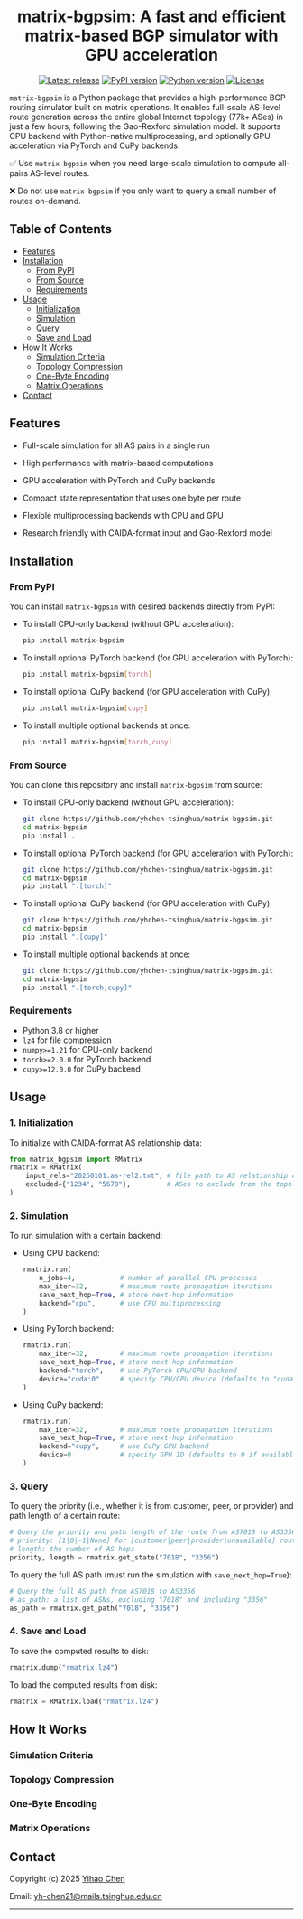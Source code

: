 <h1 align="center">matrix-bgpsim: A fast and efficient matrix-based BGP simulator with GPU acceleration</h1>

<p align="center">
  <a href="https://github.com/yhchen-tsinghua/matrix-bgpsim/releases/latest"><img src="https://img.shields.io/github/release/yhchen-tsinghua/matrix-bgpsim.svg?maxAge=600" alt="Latest release" /></a>
  <a href="https://pypi.org/project/matrix-bgpsim/"><img src="https://img.shields.io/pypi/v/matrix-bgpsim.svg?maxAge=600" alt="PyPI version"></a>
  <a href="https://www.python.org/"><img src="https://img.shields.io/badge/python-3.8%2B-brightgreen.svg?maxAge=2592000" alt="Python version"></a>
  <a href="LICENSE"><img src="https://img.shields.io/badge/license-MIT-yellowgreen.svg?maxAge=2592000" alt="License"></a>
</p>

`matrix-bgpsim` is a Python package that provides a high-performance BGP routing simulator built on matrix operations. It enables full-scale AS-level route generation across the entire global Internet topology (77k+ ASes) in just a few hours, following the Gao-Rexford simulation model. It supports CPU backend with Python-native multiprocessing, and optionally GPU acceleration via PyTorch and CuPy backends.

&#9989; Use `matrix-bgpsim` when you need large-scale simulation to compute all-pairs AS-level routes.

&#10060; Do not use `matrix-bgpsim` if you only want to query a small number of routes on-demand.

## Table of Contents

-   [Features](#features)
-   [Installation](#installation)
    -   [From PyPI](#from-pypi)
    -   [From Source](#from-source)
    -   [Requirements](#requirements)
-   [Usage](#usage)
    -   [Initialization](#initialization)
    -   [Simulation](#simulation)
    -   [Query](#query)
    -   [Save and Load](#save-and-load)
-   [How It Works](#how-it-works)
    -   [Simulation Criteria](#simulation-criteria)
    -   [Topology Compression](#topology-compression)
    -   [One-Byte Encoding](#one-byte-encoding)
    -   [Matrix Operations](#matrix-operations)
-   [Contact](#contact)

## Features

- Full-scale simulation for all AS pairs in a single run

- High performance with matrix-based computations

- GPU acceleration with PyTorch and CuPy backends

- Compact state representation that uses one byte per route

- Flexible multiprocessing backends with CPU and GPU

- Research friendly with CAIDA-format input and Gao-Rexford model

## Installation

### From PyPI

You can install `matrix-bgpsim` with desired backends directly from PyPI:

* To install CPU-only backend (without GPU acceleration):

    ```bash
    pip install matrix-bgpsim
    ```

* To install optional PyTorch backend (for GPU acceleration with PyTorch):

    ```bash
    pip install matrix-bgpsim[torch]
    ```

* To install optional CuPy backend (for GPU acceleration with CuPy):

    ```bash
    pip install matrix-bgpsim[cupy]
    ```

* To install multiple optional backends at once:

    ```bash
    pip install matrix-bgpsim[torch,cupy]
    ```

### From Source

You can clone this repository and install `matrix-bgpsim` from source:

* To install CPU-only backend (without GPU acceleration):

    ```bash
    git clone https://github.com/yhchen-tsinghua/matrix-bgpsim.git
    cd matrix-bgpsim
    pip install .
    ```

* To install optional PyTorch backend (for GPU acceleration with PyTorch):

    ```bash
    git clone https://github.com/yhchen-tsinghua/matrix-bgpsim.git
    cd matrix-bgpsim
    pip install ".[torch]"
    ```

* To install optional CuPy backend (for GPU acceleration with CuPy):

    ```bash
    git clone https://github.com/yhchen-tsinghua/matrix-bgpsim.git
    cd matrix-bgpsim
    pip install ".[cupy]"
    ```

* To install multiple optional backends at once:

    ```bash
    git clone https://github.com/yhchen-tsinghua/matrix-bgpsim.git
    cd matrix-bgpsim
    pip install ".[torch,cupy]"
    ```

### Requirements

* Python 3.8 or higher
* `lz4` for file compression
* `numpy>=1.21` for CPU-only backend
* `torch>=2.0.0` for PyTorch backend
* `cupy>=12.0.0` for CuPy backend

## Usage

### 1. Initialization

To initialize with CAIDA-format AS relationship data:

```python
from matrix_bgpsim import RMatrix
rmatrix = RMatrix(
    input_rels="20250101.as-rel2.txt", # file path to AS relationship data
    excluded={"1234", "5678"},         # ASes to exclude from the topology
)
```

### 2. Simulation

To run simulation with a certain backend:

-   Using CPU backend:

    ```python
    rmatrix.run(
        n_jobs=4,           # number of parallel CPU processes
        max_iter=32,        # maximum route propagation iterations
        save_next_hop=True, # store next-hop information
        backend="cpu",      # use CPU multiprocessing
    )
    ```

-   Using PyTorch backend:

    ```python
    rmatrix.run(
        max_iter=32,        # maximum route propagation iterations
        save_next_hop=True, # store next-hop information
        backend="torch",    # use PyTorch CPU/GPU backend
        device="cuda:0"     # specify CPU/GPU device (defaults to "cuda:0" if available)
    )
    ```

-   Using CuPy backend:

    ```python
    rmatrix.run(
        max_iter=32,        # maximum route propagation iterations
        save_next_hop=True, # store next-hop information
        backend="cupy",     # use CuPy GPU backend
        device=0            # specify GPU ID (defaults to 0 if available)
    )
    ```

### 3. Query

To query the priority (i.e., whether it is from customer, peer, or provider) and path length of a certain route:

```python
# Query the priority and path length of the route from AS7018 to AS3356
# priority: [1|0|-1|None] for [customer|peer|provider|unavailable] route
# length: the number of AS hops
priority, length = rmatrix.get_state("7018", "3356")
```

To query the full AS path (must run the simulation with `save_next_hop=True`):
```python
# Query the full AS path from AS7018 to AS3356
# as_path: a list of ASNs, excluding "7018" and including "3356"
as_path = rmatrix.get_path("7018", "3356")
```

### 4. Save and Load

To save the computed results to disk:

```python
rmatrix.dump("rmatrix.lz4")
```

To load the computed results from disk:

```python
rmatrix = RMatrix.load("rmatrix.lz4")
```

## How It Works

### Simulation Criteria

### Topology Compression

### One-Byte Encoding

### Matrix Operations

## Contact

Copyright (c) 2025 [Yihao Chen](https://yhchen.cn)

Email: yh-chen21@mails.tsinghua.edu.cn

---
